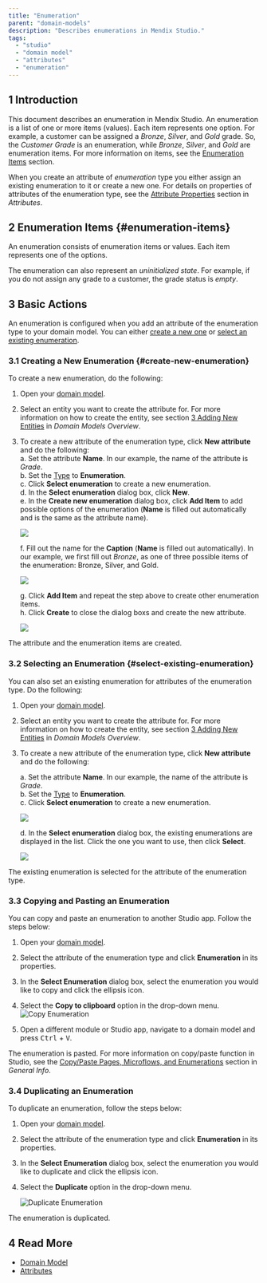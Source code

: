 ```yaml
---
title: "Enumeration"
parent: "domain-models"
description: "Describes enumerations in Mendix Studio."
tags:
  - "studio"
  - "domain model"
  - "attributes"
  - "enumeration"
---
```


## 1 Introduction

This document describes an enumeration in Mendix Studio. An enumeration is a list of one or more items (values). Each item represents one option. For example, a customer can be assigned a *Bronze*, *Silver*, and *Gold* grade. So, the *Customer Grade* is an enumeration, while *Bronze*, *Silver*, and *Gold* are enumeration items.  For more information on items, see the [Enumeration Items](#enumeration-items) section.

When you create an attribute of *enumeration* type you either assign an existing enumeration to it or create a new one. For details on properties of attributes of the enumeration type, see the [Attribute Properties](domain-models-attributes#attribute-properties) section in *Attributes*.

## 2 Enumeration Items {#enumeration-items}

An enumeration consists of enumeration items or values. Each item represents one of the options.

The enumeration can also represent an *uninitialized state*. For example, if you do not assign any grade to a customer, the grade status is *empty*.

## 3 Basic Actions

An enumeration is configured when you add an attribute of the enumeration type to your domain model. You can either [create a new one](#create-new-enumeration) or [select an existing enumeration](#select-existing-enumeration).

### 3.1 Creating a New Enumeration {#create-new-enumeration}

To create a new enumeration, do the following:

1. Open your [domain model](domain-models).

2. Select an entity you want to create the attribute for. For more information on how to create the entity, see section [3 Adding New Entities](domain-models#adding-new-entities) in *Domain Models Overview*.

3.  To create a new attribute of the enumeration type, click **New attribute** and do the following:<br /> a. Set the attribute **Name**. In our example, the name of the attribute is *Grade*.<br /> b. Set the [Type](domain-models-attributes) to **Enumeration**.<br /> c. Click **Select enumeration** to create a new enumeration.<br />d. In the **Select enumeration** dialog box, click **New**.<br/> e. In the **Create new enumeration** dialog box, click **Add Item** to add possible options of the enumeration (**Name** is filled out automatically and is the same as the attribute name).<br />

    ![](attachments/domain-models-enumeration/new-enumeration-add-item.png)<br />

    f. Fill out the name for the **Caption** (**Name** is filled out automatically). In our example, we first fill out  *Bronze*, as one of three possible items of the enumeration: Bronze, Silver, and Gold. <br />

    ![](attachments/domain-models-enumeration/new-enumeration-add-item-bronze.png)<br />

    g. Click **Add Item** and repeat the step above to create other enumeration items.<br /> h. Click **Create** to close the dialog boxs and create the new attribute.

    ![](attachments/domain-models-enumeration/new-enumeration-bronze-silver-gold.png)

The attribute and the enumeration items are created.

### 3.2 Selecting an Enumeration {#select-existing-enumeration}

You can also set an existing enumeration for attributes of the enumeration type. Do the following:

1. Open your [domain model](domain-models).

2. Select an entity you want to create the attribute for. For more information on how to create the entity, see section [3 Adding New Entities](domain-models#adding-new-entities) in *Domain Models Overview*.

3.  To create a new attribute of the enumeration type, click **New attribute** and do the following:<br />

    a. Set the attribute **Name**. In our example, the name of the attribute is *Grade*.<br /> b. Set the [Type](domain-models-attributes) to **Enumeration**.<br /> c. Click **Select enumeration** to create a new enumeration.<br />

    ![](attachments/domain-models-enumeration/new-attribute-select-enumeration.png) <br/>

    d. In the **Select enumeration** dialog box, the existing enumerations are displayed in the list. Click the one you want to use, then click **Select**.<br />

    ![](attachments/domain-models-enumeration/selecting-existing-enumeration.png)

The existing enumeration is selected for the attribute of the enumeration type.

### 3.3 Copying and Pasting an Enumeration

You can copy and paste an enumeration to another Studio app. Follow the steps below:

1. Open your [domain model](domain-models).

2. Select the attribute of the enumeration type and click **Enumeration** in its properties.

3. In the **Select Enumeration** dialog box, select the enumeration you would like to copy and click the ellipsis icon.

4. Select the **Copy to clipboard** option in the drop-down menu. ![Copy Enumeration](attachments/domain-models-enumeration/copy-to-clipboard.png)

5. Open a different module or Studio app, navigate to a domain model and press <kbd>Ctrl</kbd> + <kbd>V</kbd>.

The enumeration is pasted. For more information on copy/paste function in Studio, see the [Copy/Paste Pages, Microflows, and Enumerations](general#copy-paste-documents) section in *General Info*.

### 3.4 Duplicating an Enumeration

To duplicate an enumeration, follow the steps below:

1. Open your [domain model](domain-models).

2. Select the attribute of the enumeration type and click **Enumeration** in its properties.

3. In the **Select Enumeration** dialog box, select the enumeration you would like to duplicate and click the ellipsis icon.

4.  Select the **Duplicate** option in the drop-down menu.

    ![Duplicate Enumeration](attachments/domain-models-enumeration/duplicate.png)

The enumeration is duplicated.

## 4 Read More

* [Domain Model](domain-models)
* [Attributes](domain-models-attributes) 
